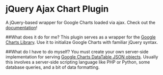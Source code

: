 # jQuery Ajax Chart Plugin
A jQuery-based wrapper for Google Charts loaded via ajax. Check out the [documentation](https://cdn.rawgit.com/tsumikiri/jquery-ajax-chart/master/index.html)!

##What does it do for me?
This plugin serves as a wrapper for the [Google Charts Library](https://developers.google.com/chart/). Use it to initialize Google Charts with familiar jQuery syntax.

##What do I have to do myself?
You must create your own server-side implementation for serving [Google Charts DataTable JSON objects](https://developers.google.com/chart/interactive/docs/reference#dataparam). Usually this involves a server-side scripting language like PHP or Python, some database queries, and a bit of data formatting.
